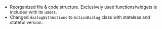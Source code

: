 - Reorganized file & code structure.
  Exclusively used functions/widgets is included with its users.
- Changed `dialogWithActions` to `ActionDialog` class with stateless and stateful version.